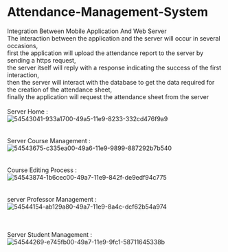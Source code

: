 # Attendance-Management-System
Integration Between Mobile Application And Web Server <br/>
The interaction between the application and the server will occur in several occasions, </br>
first the application will upload the attendance report to the server by sending a https request, <br/>
the server itself will reply with a response indicating the success of the first interaction,</br>
then the server will interact with the database to get the data required for the creation of the attendance sheet, <br/>
finally the application will request the attendance sheet from the server <br/>
<br/>Server Home : <br/>
![54543041-933a1700-49a5-11e9-8233-332cd476f9a9](https://user-images.githubusercontent.com/12888482/62386623-b6cabc00-b558-11e9-8543-cf4d659dbf60.jpg)
<br/>
<br/>
<br/>Server Course Management : <br/>
![54543675-c335ea00-49a6-11e9-9899-887292b7b540](https://user-images.githubusercontent.com/12888482/62386835-47a19780-b559-11e9-8977-310ab5935ba4.jpg)
<br/>
<br/>
<br/>Course Editing Process : <br/>
![54543874-1b6cec00-49a7-11e9-842f-de9edf94c775](https://user-images.githubusercontent.com/12888482/62386871-5e47ee80-b559-11e9-946e-4b19bff5ffec.jpg)
<br/>
<br/>
<br/>server Professor Management : <br/>
![54544154-ab129a80-49a7-11e9-8a4c-dcf62b54a974](https://user-images.githubusercontent.com/12888482/62386891-6dc73780-b559-11e9-81d9-138c67e5a344.jpg)
<br/>
<br/>

<br/>Server Student Management : <br/>
![54544269-e745fb00-49a7-11e9-9fc1-58711645338b](https://user-images.githubusercontent.com/12888482/62386916-80417100-b559-11e9-86d9-e0ee1b6f88d7.jpg)
<br/>
<br/>

